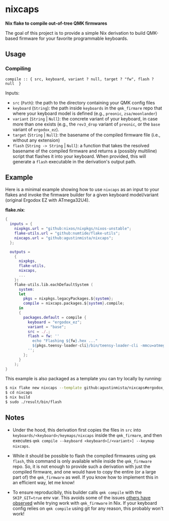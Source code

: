 # nixcaps

**Nix flake to compile out-of-tree QMK firmwares**

The goal of this project is to provide a simple Nix derivation to build QMK-based firmware for your favorite programmable keyboards.

## Usage

### Compiling

`compile :: { src, keyboard, variant ? null, target ? "fw", flash ? null  }`

Inputs:

- `src` (`Path`): the path to the directory containing your QMK config files
- `keyboard` (`String`): the path inside `keyboards` in the `qmk_firmare` repo that where your keyboard model is defined (e.g., `preonic`, `zsa/moonlander`)
- `variant` (`String` | `Null`): the concrete variant of your keyboard, in case more than one exists (e.g., the `rev3_drop` variant of `preonic`, or the `base` variant of `ergodox_ez`).
- `target` (`String` | `Null`): the basename of the compiled firmware file (i.e., without any extension)
- `flash` (`String -> String` | `Null`): a function that takes the resolved basename of the compiled firmware and returns a (possibly multiline) script that flashes it into your keyboard. When provided, this will generate a `flash` executable in the derivation's output path.

## Example

Here is a minimal example showing how to use `nixcaps` as an input to your flakes and invoke the firmware builder for a given keyboard model/variant (original Ergodox EZ with ATmega32U4).

**flake.nix**:

```nix
{
  inputs = {
    nixpkgs.url = "github:nixos/nixpkgs/nixos-unstable";
    flake-utils.url = "github:numtide/flake-utils";
    nixcaps.url = "github:agustinmista/nixcaps";
  };

  outputs =
    {
      nixpkgs,
      flake-utils,
      nixcaps,
      ...
    }:
    flake-utils.lib.eachDefaultSystem (
      system:
      let
        pkgs = nixpkgs.legacyPackages.${system};
        compile = nixcaps.packages.${system}.compile;
      in
      {
        packages.default = compile {
          keyboard = "ergodox_ez";
          variant = "base";
          src = ./.;
          flash = fw: ''
            echo "Flashing ${fw}.hex ..."
            ${pkgs.teensy-loader-cli}/bin/teensy-loader-cli -mmcu=atmega32u4 -v -w ${fw}.hex
          '';
        };
      }
    );
}
```

This example is also packaged as a template you can try locally by running:

```bash
$ nix flake new nixcaps --template github:agustinmista/nixcaps#ergodox_ez
$ cd nixcaps
$ nix build
$ sudo ./result/bin/flash
```

## Notes

- Under the hood, this derivation first copies the files in `src` into `keyboards/<keyboard>/keymaps/nixcaps` inside the `qmk_firmare`, and then executes `qmk compile --keyboard <keyboard>[/<variant>] --keymap nixcaps`.

- While it should be possible to flash the compiled firmwares using `qmk flash`, this command is only available while inside the `qmk_firmware` repo. So, it is not enough to provide such a derivation with just the compiled firmware, and one would have to copy the entire (or a large part of) the `qmk_firmware` as well. If you know how to implement this in an efficient way, let me know!

- To ensure reproducibily, this builder calls `qmk compile` with the `SKIP_GIT=true` env var. This avoids some of the issues [others have observed](https://discourse.nixos.org/t/fetchgit-hash-mismatch-with-qmk-firmware-submodules/49667) while trying work with `qmk_firmware` in Nix. If your keyboard config relies on `qmk compile` using git for any reason, this probably won't work!

